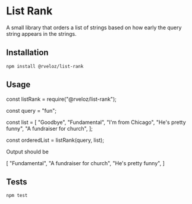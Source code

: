 # List Rank

A small library that orders a list of strings based on how early the query string appears in the strings.

## Installation

  `npm install @rveloz/list-rank`

## Usage

  const listRank = require("@rveloz/list-rank");

  const query = "fun";

  const list = [
    "Goodbye",
    "Fundamental",
    "I'm from Chicago",
    "He's pretty funny",
    "A fundraiser for church",
  ];

  const orderedList = listRank(query, list);

Output should be

  [
    "Fundamental",
    "A fundraiser for church",
    "He's pretty funny",
  ]

## Tests

  `npm test`
